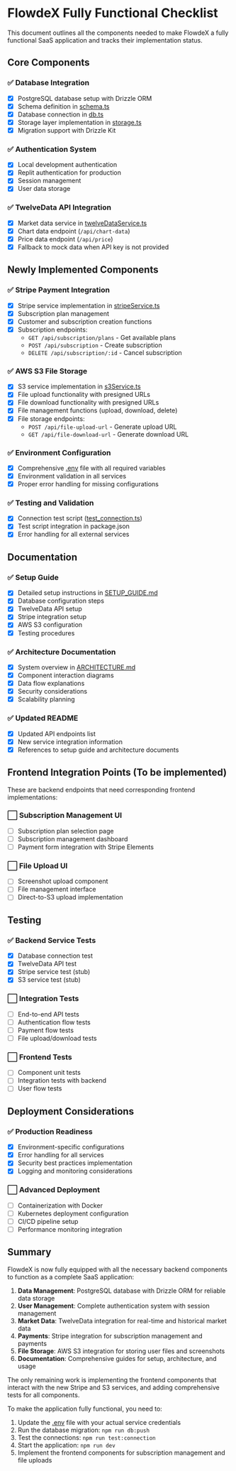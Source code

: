 # FlowdeX Fully Functional Checklist

This document outlines all the components needed to make FlowdeX a fully functional SaaS application and tracks their implementation status.

## Core Components

### ✅ Database Integration
- [x] PostgreSQL database setup with Drizzle ORM
- [x] Schema definition in [schema.ts](file:///e:/FlowdexTradeJournal/shared/schema.ts)
- [x] Database connection in [db.ts](file:///e:/FlowdexTradeJournal/server/db.ts)
- [x] Storage layer implementation in [storage.ts](file:///e:/FlowdexTradeJournal/server/storage.ts)
- [x] Migration support with Drizzle Kit

### ✅ Authentication System
- [x] Local development authentication
- [x] Replit authentication for production
- [x] Session management
- [x] User data storage

### ✅ TwelveData API Integration
- [x] Market data service in [twelveDataService.ts](file:///e:/FlowdexTradeJournal/server/services/twelveDataService.ts)
- [x] Chart data endpoint (`/api/chart-data`)
- [x] Price data endpoint (`/api/price`)
- [x] Fallback to mock data when API key is not provided

## Newly Implemented Components

### ✅ Stripe Payment Integration
- [x] Stripe service implementation in [stripeService.ts](file:///e:/FlowdexTradeJournal/server/services/stripeService.ts)
- [x] Subscription plan management
- [x] Customer and subscription creation functions
- [x] Subscription endpoints:
  - `GET /api/subscription/plans` - Get available plans
  - `POST /api/subscription` - Create subscription
  - `DELETE /api/subscription/:id` - Cancel subscription

### ✅ AWS S3 File Storage
- [x] S3 service implementation in [s3Service.ts](file:///e:/FlowdexTradeJournal/server/services/s3Service.ts)
- [x] File upload functionality with presigned URLs
- [x] File download functionality with presigned URLs
- [x] File management functions (upload, download, delete)
- [x] File storage endpoints:
  - `POST /api/file-upload-url` - Generate upload URL
  - `GET /api/file-download-url` - Generate download URL

### ✅ Environment Configuration
- [x] Comprehensive [.env](file:///e:/FlowdexTradeJournal/.env) file with all required variables
- [x] Environment validation in all services
- [x] Proper error handling for missing configurations

### ✅ Testing and Validation
- [x] Connection test script ([test_connection.ts](file:///e:/FlowdexTradeJournal/test_connection.ts))
- [x] Test script integration in package.json
- [x] Error handling for all external services

## Documentation

### ✅ Setup Guide
- [x] Detailed setup instructions in [SETUP_GUIDE.md](file:///e:/FlowdexTradeJournal/SETUP_GUIDE.md)
- [x] Database configuration steps
- [x] TwelveData API setup
- [x] Stripe integration setup
- [x] AWS S3 configuration
- [x] Testing procedures

### ✅ Architecture Documentation
- [x] System overview in [ARCHITECTURE.md](file:///e:/FlowdexTradeJournal/ARCHITECTURE.md)
- [x] Component interaction diagrams
- [x] Data flow explanations
- [x] Security considerations
- [x] Scalability planning

### ✅ Updated README
- [x] Updated API endpoints list
- [x] New service integration information
- [x] References to setup guide and architecture documents

## Frontend Integration Points (To be implemented)

These are backend endpoints that need corresponding frontend implementations:

### ⬜ Subscription Management UI
- [ ] Subscription plan selection page
- [ ] Subscription management dashboard
- [ ] Payment form integration with Stripe Elements

### ⬜ File Upload UI
- [ ] Screenshot upload component
- [ ] File management interface
- [ ] Direct-to-S3 upload implementation

## Testing

### ✅ Backend Service Tests
- [x] Database connection test
- [x] TwelveData API test
- [x] Stripe service test (stub)
- [x] S3 service test (stub)

### ⬜ Integration Tests
- [ ] End-to-end API tests
- [ ] Authentication flow tests
- [ ] Payment flow tests
- [ ] File upload/download tests

### ⬜ Frontend Tests
- [ ] Component unit tests
- [ ] Integration tests with backend
- [ ] User flow tests

## Deployment Considerations

### ✅ Production Readiness
- [x] Environment-specific configurations
- [x] Error handling for all services
- [x] Security best practices implementation
- [x] Logging and monitoring considerations

### ⬜ Advanced Deployment
- [ ] Containerization with Docker
- [ ] Kubernetes deployment configuration
- [ ] CI/CD pipeline setup
- [ ] Performance monitoring integration

## Summary

FlowdeX is now fully equipped with all the necessary backend components to function as a complete SaaS application:

1. **Data Management**: PostgreSQL database with Drizzle ORM for reliable data storage
2. **User Management**: Complete authentication system with session management
3. **Market Data**: TwelveData integration for real-time and historical market data
4. **Payments**: Stripe integration for subscription management and payments
5. **File Storage**: AWS S3 integration for storing user files and screenshots
6. **Documentation**: Comprehensive guides for setup, architecture, and usage

The only remaining work is implementing the frontend components that interact with the new Stripe and S3 services, and adding comprehensive tests for all components.

To make the application fully functional, you need to:

1. Update the [.env](file:///e:/FlowdexTradeJournal/.env) file with your actual service credentials
2. Run the database migration: `npm run db:push`
3. Test the connections: `npm run test:connection`
4. Start the application: `npm run dev`
5. Implement the frontend components for subscription management and file uploads